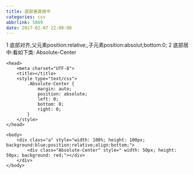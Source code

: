 ```yaml
---
title: 底部垂直居中
categories: css
abbrlink: 5869
date: 2017-02-07 22:00:00
---
```

1 底部对齐,父元素position:relative;,子元素position:absolut;bottom:0;
2 底部居中:看如下类: Absolute-Center
<!DOCTYPE html>
<html>

	<head>
		<meta charset="UTF-8">
		<title></title>
		<style type="text/css">
			.Absolute-Center {
				margin: auto;
				position: absolute;
				left: 0;
				bottom: 0;
				right: 0;
			}
		</style>
	</head>

	<body>
		<div class="a" style="width: 100%; height: 100px; background:blue;position:relative;align:bottom;">
			<div class="Absolute-Center" style=" width: 50px; height: 50px; background: red;"></div>
		</div>
	</body>

</html>
